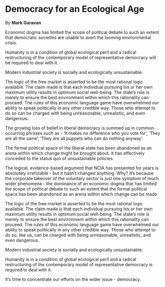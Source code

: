 Democracy for an Ecological Age
===============================

By **Mark Garavan**

Economic dogma has limited the scope of political debate to such an extent that
democratic societies are unable to avert the looming environmental crisis.


Humanity is in a condition of global ecological peril and a radical
restructuring of the contemporary model of representative democracy will be
required to deal with it.


Modern industrial society is socially and ecologically unsustainable.


The logic of the free market is asserted to be the most rational logic
available. The claim made is that each individual pursuing his or her own
maximum utility results in optimum social well-being. The state’s role is merely
to ensure the best environment within which this rationality can proceed. The
rules of this economic language game have overwhelmed our ability to speak
politically in any other credible way. Those who attempt to do so can be charged
with being unreasonable, unrealistic, and even dangerous.


The growing loss of belief in liberal democracy is summed up in common-occurring
phrases such as - ‘It makes no difference who you vote for’, ‘They are all the
same’, ‘They are all puppets who can do nothing anyway’.


The formal political space of the liberal state has been abandoned as an arena
within which change might be brought about. It has effectively conceded to the
status quo of unsustainable policies.


The logical, evidence-based argument that NCIA has presented for years is
absolutely irrefutable - but it hasn’t changed anything. Why? It’s because the
corporate takeover of the voluntary sector is just one symptom of much wider
phenomena - the dominance of an economic dogma that has limited the scope of
political debate to such an extent that the formal political space has been
abandoned as an arena within which change can be made.


The logic of the free market is asserted to be the most rational logic
available. The claim made is that each individual pursuing his or her own
maximum utility results in optimum social well-being. The state’s role is merely
to ensure the best environment within which this rationality can proceed. The
rules of this economic language game have overwhelmed our ability to speak
politically in any other credible way. Those who attempt to do so, like us, can
be charged with being unreasonable, unrealistic, and even dangerous.


Modern industrial society is socially and ecologically unsustainable.


Humanity is in a condition of global ecological peril and a radical
restructuring of the contemporary model of representative democracy is required
to deal with it.


It’s time to concentrate our efforts on the wider issue - democracy.

